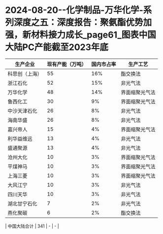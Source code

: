 # 2024-08-20--化学制品-万华化学-系列深度之五：深度报告：聚氨酯优势加强，新材料接力成长_page61_图表中国大陆PC产能截至2023年底

| 生产企业 | 现有产能（万吨） | 国内市占率 | 生产工艺 |
| --- | --- | --- | --- |
| 科思创（上海） | 55 | 16% | 酯交换法 |
| 浙江石化 | 52 | 15% | 非光气法 |
| 万华化学 | 48 | 14% | 界面缩聚光气法 |
| 鲁西化工 | 30 | 9% | 界面缩聚光气法 |
| 中沙天津石化 | 26 | 8% | 非光气法 |
| 海南华盛 | 26 | 8% | 非光气法 |
| 嘉兴帝人 | 15 | 4% | 界面缩聚光气法 |
| 利华益维远 | 13 | 4% | 非光气法 |
| 盛通聚源 | 13 | 4% | 非光气法 |
| 沧州大化 | 10 | 3% | 界面缩聚光气法 |
| 平煤神马 | 10 | 3% | 界面缩聚光气法 |
| 上海三菱 | 10 | 3% | 界面缩聚光气法 |
| 大风江宁 | 10 | 3% | 非光气法 |
| 四川天华 | 10 | 3% | 非光气法 |
| 湖北甘宁石化 | 7 | 2% | 非光气法 |
| 燕化聚碳 | 6 | 2% | 酯交换法 |

| 中国大陆合计 | 341 | - | - |